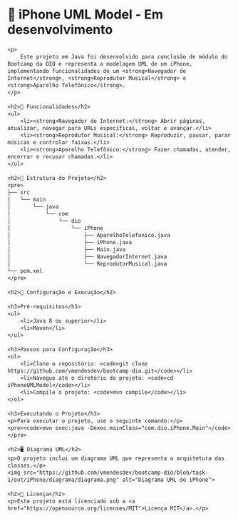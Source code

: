  <h1>📱 iPhone UML Model - Em desenvolvimento</h1>

    <p>
        Este projeto em Java foi desenvolvido para conclusão de módulo do Bootcamp da DIO e representa a modelagem UML de um iPhone, implementando funcionalidades de um <strong>Navegador de Internet</strong>, <strong>Reprodutor Musical</strong> e <strong>Aparelho Telefônico</strong>.
    </p>

    <h2>🚀 Funcionalidades</h2>
    <ul>
        <li><strong>Navegador de Internet:</strong> Abrir páginas, atualizar, navegar para URLs específicas, voltar e avançar.</li>
        <li><strong>Reprodutor Musical:</strong> Reproduzir, pausar, parar músicas e controlar faixas.</li>
        <li><strong>Aparelho Telefônico:</strong> Fazer chamadas, atender, encerrar e recusar chamadas.</li>
    </ul>

    <h2>📂 Estrutura do Projeto</h2>
    <pre>
    ├── src
    │   └── main
    │       └── java
    │           └── com
    │               └── dio
    │                   └── iPhone
    │                       ├── AparelhoTelefonico.java
    │                       ├── iPhone.java
    │                       ├── Main.java
    │                       ├── NavegadorInternet.java
    │                       └── ReprodutorMusical.java
    └── pom.xml
    </pre>

    <h2>🔧 Configuração e Execução</h2>

    <h3>Pré-requisitos</h3>
    <ul>
        <li>Java 8 ou superior</li>
        <li>Maven</li>
    </ul>

    <h3>Passos para Configuração</h3>
    <ol>
        <li>Clone o repositório: <code>git clone https://github.com/vmendesdev/bootcamp-dio.git</code></li>
        <li>Navegue até o diretório do projeto: <code>cd iPhoneUMLModel</code></li>
        <li>Compile o projeto: <code>mvn compile</code></li>
    </ol>

    <h3>Executando o Projeto</h3>
    <p>Para executar o projeto, use o seguinte comando:</p>
    <pre><code>mvn exec:java -Dexec.mainClass="com.dio.iPhone.Main"</code></pre>

    <h2>🖥️ Diagrama UML</h2>
    <p>O projeto inclui um diagrama UML que representa a arquitetura das classes.</p>
    <img src="https://github.com/vmendesdev/bootcamp-dio/blob/task-1/out/iPhone/diagrama/diagrama.png" alt="Diagrama UML do iPhone">

    <h2>📄 Licença</h2>
    <p>Este projeto está licenciado sob a <a href="https://opensource.org/licenses/MIT">Licença MIT</a>.</p>
